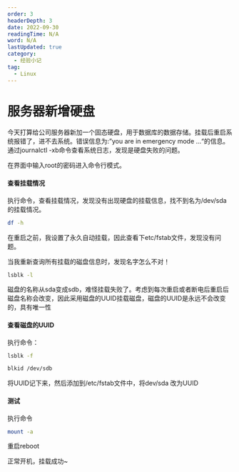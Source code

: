 ```yaml
---
order: 3
headerDepth: 3
date: 2022-09-30
readingTime: N/A
word: N/A
lastUpdated: true
category:
  - 经验小记
tag:
  - Linux
---
```



# 服务器新增硬盘
今天打算给公司服务器新加一个固态硬盘，用于数据库的数据存储。挂载后重启系统报错了，进不去系统。错误信息为:”you are in emergency mode ...“的信息。通过journalctl -xb命令查看系统日志，发现是硬盘失败的问题。
<!-- more -->
在界面中输入root的密码进入命令行模式。

#### 查看挂载情况

执行命令，查看挂载情况，发现没有出现硬盘的挂载信息，找不到名为/dev/sda 的挂载情况。

```sh
df -h
```

在重启之前，我设置了永久自动挂载，因此查看下etc/fstab文件，发现没有问题。

当我重新查询所有挂载的磁盘信息时，发现名字怎么不对！

```sh
lsblk -l
```

磁盘的名称从sda变成sdb，难怪挂载失败了。考虑到每次重启或者断电后重启后磁盘名称会改变，因此采用磁盘的UUID挂载磁盘，磁盘的UUID是永远不会改变的，具有唯一性

#### 查看磁盘的UUID

执行命令：

```sh
lsblk -f
```

```sh
blkid /dev/sdb
```

将UUID记下来，然后添加到/etc/fstab文件中，将dev/sda 改为UUID



#### 测试

执行命令

```sh
mount -a
```

重启reboot

正常开机，挂载成功~
